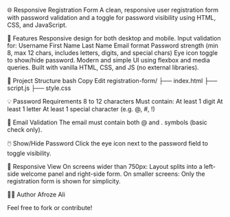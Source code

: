 🌐 Responsive Registration Form
A clean, responsive user registration form with password validation and a toggle for password visibility using HTML, CSS, and JavaScript.

🚀 Features
Responsive design for both desktop and mobile.
Input validation for:
Username
First Name
Last Name
Email format
Password strength (min 8, max 12 chars, includes letters, digits, and special chars)
Eye icon toggle to show/hide password.
Modern and simple UI using flexbox and media queries.
Built with vanilla HTML, CSS, and JS (no external libraries).

📂 Project Structure
bash
Copy
Edit
registration-form/
├── index.html
├── script.js
├── style.css 

💡 Password Requirements
8 to 12 characters
Must contain:
At least 1 digit
At least 1 letter
At least 1 special character (e.g. @, #, !)

📧 Email Validation
The email must contain both @ and . symbols (basic check only).

🖱️ Show/Hide Password
Click the eye icon next to the password field to toggle visibility.

📱 Responsive View
On screens wider than 750px: Layout splits into a left-side welcome panel and right-side form.
On smaller screens: Only the registration form is shown for simplicity.

🧑‍💻 Author
Afroze Ali

Feel free to fork or contribute!
